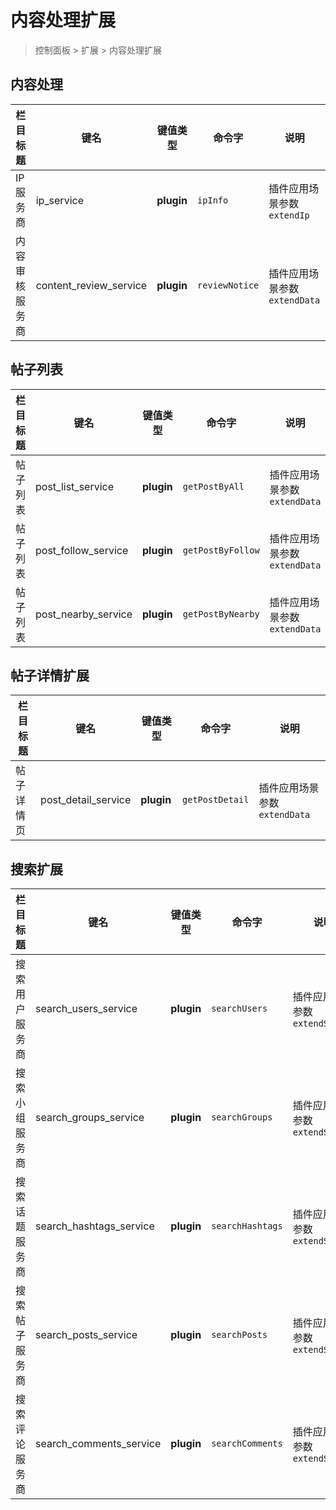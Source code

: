 # 内容处理扩展

> 控制面板 > 扩展 > 内容处理扩展

## 内容处理

| 栏目标题 | 键名 | 键值类型 | 命令字 | 说明 |
| --- | --- | --- | --- | --- |
| IP 服务商 | ip_service | **plugin** | `ipInfo` | 插件应用场景参数 `extendIp` |
| 内容审核服务商 | content_review_service | **plugin** | `reviewNotice` | 插件应用场景参数 `extendData` |

## 帖子列表

| 栏目标题 | 键名 | 键值类型 | 命令字 | 说明 |
| --- | --- | --- | --- | --- |
| 帖子列表 | post_list_service | **plugin** | `getPostByAll` | 插件应用场景参数 `extendData` |
| 帖子列表 | post_follow_service | **plugin** | `getPostByFollow` | 插件应用场景参数 `extendData` |
| 帖子列表 | post_nearby_service | **plugin** | `getPostByNearby` | 插件应用场景参数 `extendData` |

## 帖子详情扩展

| 栏目标题 | 键名 | 键值类型 | 命令字 | 说明 |
| --- | --- | --- | --- | --- |
| 帖子详情页 | post_detail_service | **plugin** | `getPostDetail` | 插件应用场景参数 `extendData` |

## 搜索扩展

| 栏目标题 | 键名 | 键值类型 | 命令字 | 说明 |
| --- | --- | --- | --- | --- |
| 搜索用户服务商 | search_users_service | **plugin** | `searchUsers` | 插件应用场景参数 `extendSearch` |
| 搜索小组服务商 | search_groups_service | **plugin** | `searchGroups` | 插件应用场景参数 `extendSearch` |
| 搜索话题服务商 | search_hashtags_service | **plugin** | `searchHashtags` | 插件应用场景参数 `extendSearch` |
| 搜索帖子服务商 | search_posts_service | **plugin** | `searchPosts` | 插件应用场景参数 `extendSearch` |
| 搜索评论服务商 | search_comments_service | **plugin** | `searchComments` | 插件应用场景参数 `extendSearch` |

